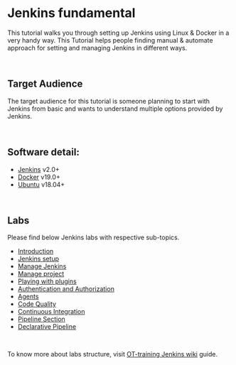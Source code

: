 # Jenkins fundamental

This tutorial walks you through setting up Jenkins using Linux & Docker in a very handy way. This Tutorial helps people finding manual & automate approach for setting and managing Jenkins in different ways.

<br />

## Target Audience

The target audience for this tutorial is someone planning to start with Jenkins from basic and wants to understand multiple options provided by Jenkins.

<br />

## Software detail: 

- [Jenkins](https://get.jenkins.io/war-stable/) v2.0+
- [Docker](https://docs.docker.com/engine/release-notes/) v19.0+
- [Ubuntu](https://releases.ubuntu.com/) v18.04+

<br />

## Labs

Please find below Jenkins labs with respective sub-topics.
- [Introduction](https://github.com/OT-TRAINING/jenkins-fundamental/wiki)
- [Jenkins setup](https://github.com/OT-TRAINING/jenkins-fundamental/wiki/01_Jenkins_Setup)
- [Manage Jenkins](https://github.com/OT-TRAINING/jenkins-fundamental/wiki/02_Manage_Jenkins)
- [Manage project](https://github.com/OT-TRAINING/jenkins-fundamental/wiki/03_Manage_Projects)
- [Playing with plugins](https://github.com/OT-TRAINING/jenkins-fundamental/wiki/04_Playing_with_Plugins)
- [Authentication and Authorization](https://github.com/OT-TRAINING/jenkins-fundamental/wiki/05_Authentication_and_Authorization)
- [Agents](https://github.com/OT-TRAINING/jenkins-fundamental/wiki/06_Agents)
- [Code Quality](https://github.com/OT-TRAINING/jenkins-fundamental/wiki/07_Code_Quality)
- [Continuous Integration](https://github.com/OT-TRAINING/jenkins-fundamental/wiki/08_Continous_Integration)
- [Pipeline Section](https://github.com/OT-TRAINING/jenkins-fundamental/wiki/09_Pipeline_Section)
- [Declarative Pipeline](https://github.com/OT-TRAINING/jenkins-fundamental/wiki/10_Declaritive_Pipeline)

<br />


To know more about labs structure, visit [OT-training Jenkins wiki](https://github.com/OT-TRAINING/jenkins-fundamental/wiki) guide.
